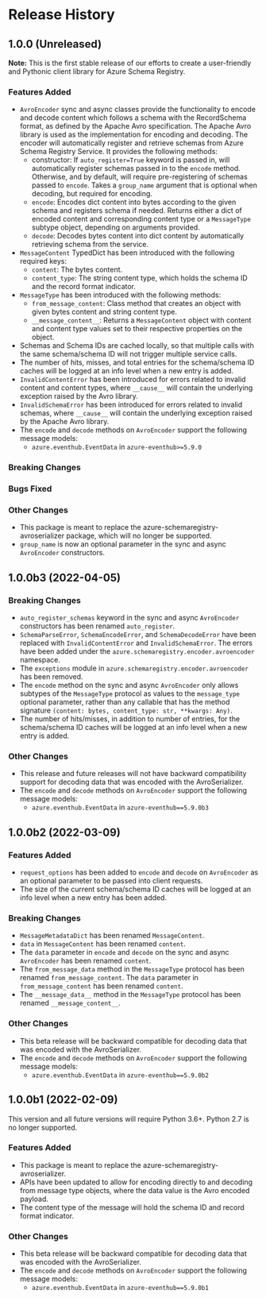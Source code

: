 # Release History

## 1.0.0 (Unreleased)

**Note:** This is the first stable release of our efforts to create a user-friendly and Pythonic client library for Azure Schema Registry.

### Features Added

- `AvroEncoder` sync and async classes provide the functionality to encode and decode content which follows a schema with the RecordSchema format, as defined by the Apache Avro specification. The Apache Avro library is used as the implementation for encoding and decoding.
The encoder will automatically register and retrieve schemas from Azure Schema Registry Service. It provides the following methods:
  - constructor: If `auto_register=True` keyword is passed in, will automatically register schemas passed in to the `encode` method. Otherwise, and by default, will require pre-registering of schemas passed to `encode`. Takes a `group_name` argument that is optional when decoding, but required for encoding.
  - `encode`: Encodes dict content into bytes according to the given schema and registers schema if needed. Returns either a dict of encoded content and corresponding content type or a `MessageType` subtype object, depending on arguments provided.
  - `decode`: Decodes bytes content into dict content by automatically retrieving schema from the service.
- `MessageContent` TypedDict has been introduced with the following required keys:
  - `content`: The bytes content.
  - `content_type`: The string content type, which holds the schema ID and the record format indicator.
- `MessageType` has been introduced with the following methods:
  - `from_message_content`: Class method that creates an object with given bytes content and string content type.
  - `__message_content__`: Returns a `MessageContent` object with content and content type values set to their respective properties on the object.
- Schemas and Schema IDs are cached locally, so that multiple calls with the same schema/schema ID will not trigger multiple service calls.
- The number of hits, misses, and total entries for the schema/schema ID caches will be logged at an info level when a new entry is added.
- `InvalidContentError` has been introduced for errors related to invalid content and content types, where `__cause__` will contain the underlying exception raised by the Avro library.
- `InvalidSchemaError` has been introduced for errors related to invalid schemas, where `__cause__` will contain the underlying exception raised by the Apache Avro library.
- The `encode` and `decode` methods on `AvroEncoder` support the following message models:
  - `azure.eventhub.EventData` in `azure-eventhub>=5.9.0`

### Breaking Changes

### Bugs Fixed

### Other Changes

- This package is meant to replace the azure-schemaregistry-avroserializer package, which will no longer be supported.
- `group_name` is now an optional parameter in the sync and async `AvroEncoder` constructors.

## 1.0.0b3 (2022-04-05)

### Breaking Changes

- `auto_register_schemas` keyword in the sync and async `AvroEncoder` constructors has been renamed `auto_register`.
- `SchemaParseError`, `SchemaEncodeError`, and `SchemaDecodeError` have been replaced with `InvalidContentError` and `InvalidSchemaError`. The errors have been added under the `azure.schemaregistry.encoder.avroencoder` namespace.
- The `exceptions` module in `azure.schemaregistry.encoder.avroencoder` has been removed.
- The `encode` method on the sync and async `AvroEncoder` only allows subtypes of the `MessageType` protocol as values to the `message_type` optional parameter, rather than any callable that has the method signature `(content: bytes, content_type: str, **kwargs: Any)`.
- The number of hits/misses, in addition to number of entries, for the schema/schema ID caches will be logged at an info level when a new entry is added.

### Other Changes

- This release and future releases will not have backward compatibility support for decoding data that was encoded with the AvroSerializer.
- The `encode` and `decode` methods on `AvroEncoder` support the following message models:
  - `azure.eventhub.EventData` in `azure-eventhub==5.9.0b3`

## 1.0.0b2 (2022-03-09)

### Features Added

- `request_options` has been added to `encode` and `decode` on `AvroEncoder` as an optional parameter to be passed into client requests.
- The size of the current schema/schema ID caches will be logged at an info level when a new entry has been added.

### Breaking Changes

- `MessageMetadataDict` has been renamed `MessageContent`.
- `data` in `MessageContent` has been renamed `content`.
- The `data` parameter in `encode` and `decode` on the sync and async `AvroEncoder` has been renamed `content`.
- The `from_message_data` method in the `MessageType` protocol has been renamed `from_message_content`. The `data` parameter in `from_message_content` has been renamed `content`.
- The `__message_data__` method in the `MessageType` protocol has been renamed `__message_content__`.

### Other Changes

- This beta release will be backward compatible for decoding data that was encoded with the AvroSerializer.
- The `encode` and `decode` methods on `AvroEncoder` support the following message models:
  - `azure.eventhub.EventData` in `azure-eventhub==5.9.0b2`

## 1.0.0b1 (2022-02-09)

This version and all future versions will require Python 3.6+. Python 2.7 is no longer supported.

### Features Added

- This package is meant to replace the azure-schemaregistry-avroserializer.
- APIs have been updated to allow for encoding directly to and decoding from message type objects, where the data value is the Avro encoded payload.
- The content type of the message will hold the schema ID and record format indicator.

### Other Changes

- This beta release will be backward compatible for decoding data that was encoded with the AvroSerializer.
- The `encode` and `decode` methods on `AvroEncoder` support the following message models:
  - `azure.eventhub.EventData` in `azure-eventhub==5.9.0b1`
